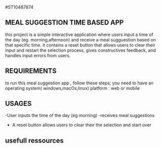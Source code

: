 #ST10487874
## MEAL SUGGESTION TIME BASED APP
this project is a simple interactive application where users input a time of the day (eg. morning,afternoon) and receive a meal sugguestion based on that specific time. it contains a reset button that allows users to clear their input and restart the selection process,  gives constructives feedback, and handles input errors from users.
## REQUIREMENTS
to run this meal suggestion app , follow these steps;
you need to have an operating system( windows,macOs,linux) 
platform : web or mobile

## USAGES
-User inputs the time of the day (eg morning)
-receives meal suggestions
- A reset button allows  users to clear their the selection and start over

## usefull ressources


